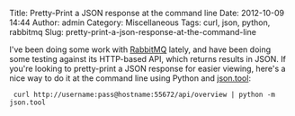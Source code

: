 Title: Pretty-Print a JSON response at the command line
Date: 2012-10-09 14:44
Author: admin
Category: Miscellaneous
Tags: curl, json, python, rabbitmq
Slug: pretty-print-a-json-response-at-the-command-line

I've been doing some work with [RabbitMQ](http://www.rabbitmq.com/)
lately, and have been doing some testing against its HTTP-based API,
which returns results in JSON. If you're looking to pretty-print a JSON
response for easier viewing, here's a nice way to do it at the command
line using Python and
[json.tool](http://docs.python.org/library/json.html):

` curl http://username:pass@hostname:55672/api/overview | python -m json.tool`

